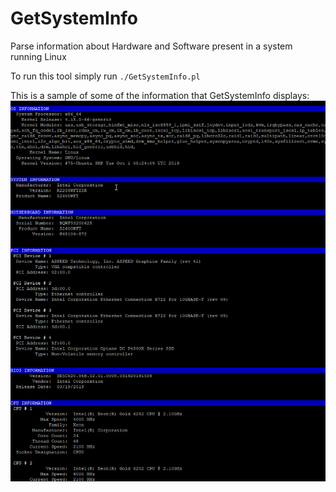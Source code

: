 # GetSystemInfo
Parse information about Hardware and Software present in a system running Linux

To run this tool simply run
`./GetSystemInfo.pl`

This is a sample of some of the information that GetSystemInfo displays:
![alt text](sample_image.jpg "Example")
